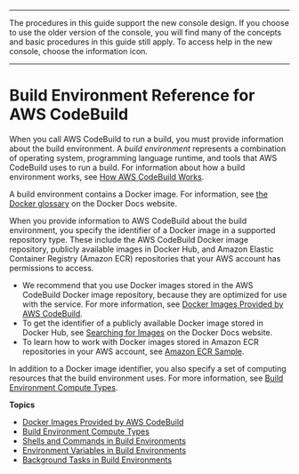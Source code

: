 --------

 The procedures in this guide support the new console design\. If you choose to use the older version of the console, you will find many of the concepts and basic procedures in this guide still apply\. To access help in the new console, choose the information icon\.

--------

# Build Environment Reference for AWS CodeBuild<a name="build-env-ref"></a>

When you call AWS CodeBuild to run a build, you must provide information about the build environment\. A *build environment* represents a combination of operating system, programming language runtime, and tools that AWS CodeBuild uses to run a build\. For information about how a build environment works, see [How AWS CodeBuild Works](concepts.md#concepts-how-it-works)\.

A build environment contains a Docker image\. For information, see [the Docker glossary](https://docs.docker.com/glossary/?term=image) on the Docker Docs website\. 

When you provide information to AWS CodeBuild about the build environment, you specify the identifier of a Docker image in a supported repository type\. These include the AWS CodeBuild Docker image repository, publicly available images in Docker Hub, and Amazon Elastic Container Registry \(Amazon ECR\) repositories that your AWS account has permissions to access\.
+ We recommend that you use Docker images stored in the AWS CodeBuild Docker image repository, because they are optimized for use with the service\. For more information, see [Docker Images Provided by AWS CodeBuild](build-env-ref-available.md)\. 
+ To get the identifier of a publicly available Docker image stored in Docker Hub, see [Searching for Images](https://docs.docker.com/docker-hub/repos/#searching-for-images) on the Docker Docs website\.
+ To learn how to work with Docker images stored in Amazon ECR repositories in your AWS account, see [Amazon ECR Sample](sample-ecr.md)\.

In addition to a Docker image identifier, you also specify a set of computing resources that the build environment uses\. For more information, see [Build Environment Compute Types](build-env-ref-compute-types.md)\.

**Topics**
+ [Docker Images Provided by AWS CodeBuild](build-env-ref-available.md)
+ [Build Environment Compute Types](build-env-ref-compute-types.md)
+ [Shells and Commands in Build Environments](build-env-ref-cmd.md)
+ [Environment Variables in Build Environments](build-env-ref-env-vars.md)
+ [Background Tasks in Build Environments](build-env-ref-background-tasks.md)